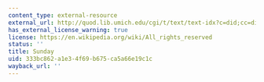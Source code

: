 ```yaml
---
content_type: external-resource
external_url: http://quod.lib.umich.edu/cgi/t/text/text-idx?c=did;cc=did;rgn=main;view=text;idno=did2222.0000.009
has_external_license_warning: true
license: https://en.wikipedia.org/wiki/All_rights_reserved
status: ''
title: Sunday
uid: 333bc862-a1e3-4f69-b675-ca5a66e19c1c
wayback_url: ''
---
```

